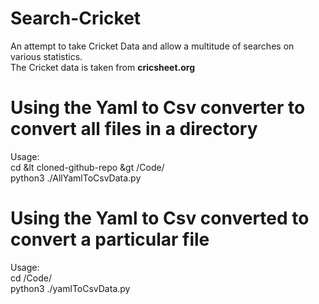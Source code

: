# Search-Cricket
An attempt to take Cricket Data and allow a multitude of searches on various statistics.\
The Cricket data is taken from <b>cricsheet.org</b>

# Using the Yaml to Csv converter to convert all files in a directory
Usage:\
cd &lt cloned-github-repo &gt /Code/\
python3 ./AllYamlToCsvData.py <absolute-path-to-base-address-storing-all-yaml-files> <absolute-path-to-output-directory>

# Using the Yaml to Csv converted to convert a particular file
Usage:\
cd <cloned-github-repo>/Code/\
python3 ./yamlToCsvData.py <absolute-path-to-yaml-file> <absolute-path-to-output-directory>
